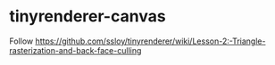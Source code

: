 # tinyrenderer-canvas

Follow
https://github.com/ssloy/tinyrenderer/wiki/Lesson-2:-Triangle-rasterization-and-back-face-culling
